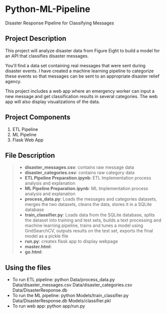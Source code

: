 # Python-ML-Pipeline
Disaster Response Pipeline for Classifying Messages

## Project Description
This project will analyze disaster data from Figure Eight to build a model for an API that classifies disaster messages. <br>

You'll find a data set containing real messages that were sent during disaster events. I have created a machine learning pipeline to categorize these events so that  messages can be sent to an appropriate disaster relief agency. <br>

This project includes a web app where an emergency worker can input a new message and get classification results in several categories. The web app will also display visualizations of the data. <br>

## Project Components
1. ETL Pipeline
2. ML Pipeline
3. Flask Web App

## File Description
> * **disaster_messages.csv**: contains raw message data<br>
> * **disaster_categories.csv**: contains raw category data<br>
> * **ETL Pipeline Preparation.ipynb**: ETL Implementation process analysis and explanation
> * **ML Pipeline Preparation.ipynb**: ML Implementation process analysis and explanation
> * **process_data.py**: Loads the messages and categories datasets, merges the two datasets, cleans the data, stores it in a SQLite database <br>
> * **train_classifier.py**: Loads data from the SQLite database, splits the dataset into training and test sets, builds a text processing and machine learning pipeline, trains and tunes a model using GridSearchCV, outputs results on the test set, exports the final model as a pickle file <br>
> * **run.py**: creates flask app to display webpage
> * **master.html**: 
> * **go.html**: 

## Using the files

* To run ETL pipeline: python Data/process_data.py Data/disaster_messages.csv Data/disaster_categories.csv Data/DisasterResponse.db
* To run the ML pipeline: python Models/train_classifier.py Data/DisasterResponse.db Models/classifier.pkl
* To run web app: python app/run.py
